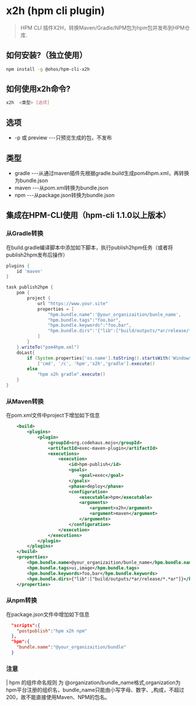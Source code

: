 # x2h (hpm cli plugin)

> HPM CLI 插件X2H，转换Maven/Gradle/NPM包为hpm包并发布到HPM仓库.


## 如何安装?（独立使用）

```sh
npm install -g @ohos/hpm-cli-x2h
```

## 如何使用x2h命令?

```sh
x2h  <类型> [选项]
```

## 选项

- -p 或 preview  ---只预览生成的包，不发布

## 类型

- gradle         ---从通过maven插件先根据gradle.build生成pom4hpm.xml，再转换为bundle.json
- maven          ---从pom.xml转换为bundle.json
- npm            ---从package.json转换为bundle.json

## 集成在HPM-CLI使用（hpm-cli 1.1.0以上版本）

### 从Gradle转换

在build.gradle编译脚本中添加如下脚本，执行publish2hpm任务（或者将publish2hpm发布后操作）

``` groovy
plugins {
    id 'maven'
}

task publish2hpm {
    pom {
        project {
            url "https://www.your.site"
            properties = [
                "hpm.bundle.name":'@your_organizaition/bunle_name',
                "hpm.bundle.tags":"foo,bar",
                "hpm.bundle.keywords":"foo,bar",
                "hpm.bundle.dirs":'{"lib":["build/outputs/*ar/release/*.*ar"]}'
            ]
        }
    }.writeTo("pom4hpm.xml")
    doLast{
        if (System.properties['os.name'].toString().startsWith('Windows'))
            ['cmd', '/c', 'hpm','x2h','gradle'].execute()
        else
            "hpm x2h gradle".execute()
    }
}
```

### 从Maven转换

在pom.xml文件中project下增加如下信息

``` xml
    <build>
        <plugins>
            <plugin>
                <groupId>org.codehaus.mojo</groupId>
                <artifactId>exec-maven-plugin</artifactId>
                <executions>
                    <execution>
                        <id>hpm-publish</id>
                        <goals>
                            <goal>exec</goal>
                        </goals>
                        <phase>deploy</phase>
                        <configuration>
                            <executable>hpm</executable>
                            <arguments>
                                <argument>x2h</argument>
                                <argument>maven</argument>
                            </arguments>
                        </configuration>
                    </execution>
                </executions>
            </plugin>
        </plugins>
    </build>
    <properties>
        <hpm.bundle.name>@your_organizaition/bunle_name</hpm.bundle.name>
        <hpm.bundle.tags>ui,image</hpm.bundle.tags>
        <hpm.bundle.keywords>foo,bar</hpm.bundle.keywords>
        <hpm.bundle.dirs>{"lib":["build/outputs/*ar/release/*.*ar"]}</hpm.bundle.dirs>
    </properties>
```

### 从npm转换

在package.json文件中增加如下信息

``` json
  "scripts":{
    "postpublish":"hpm x2h npm"
  },
  "hpm":{
    "bundle.name":"@your_organizaition/bundle"
  }
```

### 注意

| hpm 的组件命名规则 为 @organization/bundle_name格式,organization为hpm平台注册的组织名，bundle_name只能由小写字母、数字、_构成，不超过200，故不能直接使用Maven、NPM的包名。

